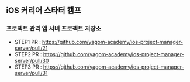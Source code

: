 ## iOS 커리어 스타터 캠프

### 프로젝트 관리 앱 서버 프로젝트 저장소

- STEP1 PR : https://github.com/yagom-academy/ios-project-manager-server/pull/21
- STEP2 PR : https://github.com/yagom-academy/ios-project-manager-server/pull/30
- STEP3 PR : https://github.com/yagom-academy/ios-project-manager-server/pull/31
